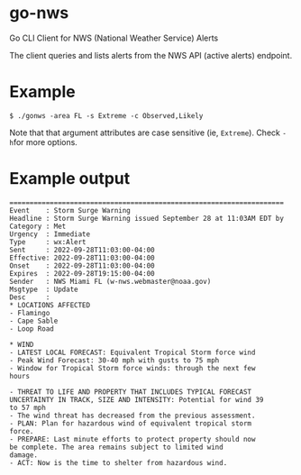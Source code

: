 # go-nws

Go CLI Client for NWS (National Weather Service) Alerts

The client queries and lists alerts from the NWS API (active alerts) endpoint.  

# Example

```
$ ./gonws -area FL -s Extreme -c Observed,Likely
```

Note that that argument attributes are case sensitive (ie, `Extreme`). Check
`-h`for more options.

# Example output


```
====================================================================
Event    : Storm Surge Warning
Headline : Storm Surge Warning issued September 28 at 11:03AM EDT by
Category : Met
Urgency  : Immediate
Type     : wx:Alert
Sent     : 2022-09-28T11:03:00-04:00
Effective: 2022-09-28T11:03:00-04:00
Onset    : 2022-09-28T11:03:00-04:00
Expires  : 2022-09-28T19:15:00-04:00
Sender   : NWS Miami FL (w-nws.webmaster@noaa.gov)
Msgtype  : Update
Desc     :
* LOCATIONS AFFECTED
- Flamingo
- Cape Sable
- Loop Road

* WIND
- LATEST LOCAL FORECAST: Equivalent Tropical Storm force wind
- Peak Wind Forecast: 30-40 mph with gusts to 75 mph
- Window for Tropical Storm force winds: through the next few
hours

- THREAT TO LIFE AND PROPERTY THAT INCLUDES TYPICAL FORECAST
UNCERTAINTY IN TRACK, SIZE AND INTENSITY: Potential for wind 39
to 57 mph
- The wind threat has decreased from the previous assessment.
- PLAN: Plan for hazardous wind of equivalent tropical storm
force.
- PREPARE: Last minute efforts to protect property should now
be complete. The area remains subject to limited wind
damage.
- ACT: Now is the time to shelter from hazardous wind.

```
